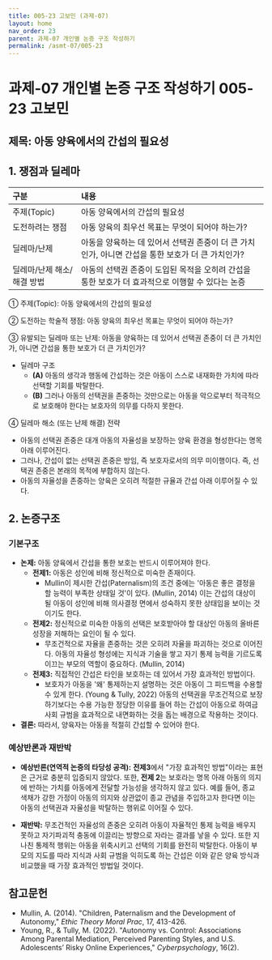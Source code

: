 ```yaml
---
title: 005-23 고보민 (과제-07)
layout: home
nav_order: 23
parent: 과제-07 개인별 논증 구조 작성하기
permalink: /asmt-07/005-23
---
```


# 과제-07 개인별 논증 구조 작성하기 005-23 고보민

## 제목: 아동 양육에서의 간섭의 필요성  

## 1. 쟁점과 딜레마

| 구분 | 내용 |
|:---|:---|
| 주제(Topic) | 아동 양육에서의 간섭의 필요성 |
| 도전하려는 쟁점 | 아동 양육의 최우선 목표는 무엇이 되어야 하는가? |
| 딜레마/난제 | 아동을 양육하는 데 있어서 선택권 존중이 더 큰 가치인가, 아니면 간섭을 통한 보호가 더 큰 가치인가? |
| 딜레마/난제 해소/해결 방법 | 아동의 선택권 존중이 도입된 목적을 오히려 간섭을 통한 보호가 더 효과적으로 이행할 수 있다는 논증 |

① 주제(Topic): 아동 양육에서의 간섭의 필요성

② 도전하는 학술적 쟁점: 아동 양육의 최우선 목표는 무엇이 되어야 하는가?

③ 유발되는 딜레마 또는 난제: 아동을 양육하는 데 있어서 선택권 존중이 더 큰 가치인가, 아니면 간섭을 통한 보호가 더 큰 가치인가?

- 딜레마 구조
  - **(A)** 아동의 생각과 행동에 간섭하는 것은 아동이 스스로 내재화한 가치에 따라 선택할 기회를 박탈한다.
  - **(B)** 그러나 아동의 선택권을 존중하는 것만으로는 아동을 악으로부터 적극적으로 보호해야 한다는 보호자의 의무를 다하지 못한다.

④ 딜레마 해소 (또는 난제 해결) 전략

- 아동의 선택권 존중은 대개 아동의 자율성을 보장하는 양육 환경을 형성한다는 명목 아래 이루어진다.
- 그러나, 간섭이 없는 선택권 존중은 방임, 즉 보호자로서의 의무 미이행이다. 즉, 선택권 존중은 본래의 목적에 부합하지 않는다.
- 아동의 자율성을 존중하는 양육은 오히려 적절한 규율과 간섭 아래 이루어질 수 있다.

## 2. 논증구조

### 기본구조

- **논제:** 아동 양육에서 간섭을 통한 보호는 반드시 이루어져야 한다.
  - **전제1:** 아동은 성인에 비해 정신적으로 미숙한 존재이다.
    - Mullin이 제시한 간섭(Paternalism)의 조건 중에는 '아동은 좋은 결정을 할 능력이 부족한 상태일 것'이 있다. (Mullin, 2014) 이는 간섭의 대상이 될 아동이 성인에 비해 의사결정 면에서 성숙하지 못한 상태임을 보이는 것이기도 한다.
  - **전제2:** 정신적으로 미숙한 아동의 선택은 보호받아야 할 대상인 아동의 올바른 성장을 저해하는 요인이 될 수 있다.
    - 무조건적으로 자율을 존중하는 것은 오히려 자율을 파괴하는 것으로 이어진다. 아동의 자율성 형성에는 지식과 기술을 쌓고 자기 통제 능력을 기르도록 이끄는 부모의 역할이 중요하다. (Mullin, 2014)
  - **전제3:** 직접적인 간섭은 타인을 보호하는 데 있어서 가장 효과적인 방법이다. 
      - 보호자가 아동을 '왜' 통제하는지 설명하는 것은 아동이 그 피드백을 수용할 수 있게 한다. (Young & Tully, 2022) 아동의 선택권을 무조건적으로 보장하기보다는 수용 가능한 정당한 이유를 들어 하는 간섭이 아동으로 하여금 사회 규범을 효과적으로 내면화하는 것을 돕는 배경으로 작용하는 것이다.
- **결론:** 따라서, 양육자는 아동을 적절히 간섭할 수 있어야 한다.  

### 예상반론과 재반박

- **예상반론(연역적 논증의 타당성 공격):** **전제3**에서 "가장 효과적인 방법"이라는 표현은 근거로 충분히 입증되지 않았다. 또한, **전제 2**는 보호라는 명목 아래 아동의 의지에 반하는 가치를 아동에게 전달할 가능성을 생각하지 않고 있다. 예를 들어, 종교 색채가 강한 가정이 아동의 의지와 상관없이 종교 관념을 주입하고자 한다면 이는 아동의 선택권과 자율성을 박탈하는 행위로 이어질 수 있다.

- **재반박:** 무조건적인 자율성의 존중은 오히려 아동이 자율적인 통제 능력을 배우지 못하고 자기파괴적 충동에 이끌리는 방향으로 자라는 결과를 낳을 수 있다. 또한 지나친 통제적 행위는 아동을 위축시키고 선택의 기회를 완전히 박탈한다. 아동이 부모의 지도를 따라 지식과 사회 규범을 익히도록 하는 간섭은 이와 같은 양육 방식과 비교했을 때 가장 효과적인 방법일 것이다.

## 참고문헌

- Mullin, A. (2014). "Children, Paternalism and the Development of Autonomy," *Ethic Theory Moral Prac*, 17, 413-426.
- Young, R., & Tully, M. (2022). "Autonomy vs. Control: Associations Among Parental Mediation, Perceived Parenting Styles, and U.S. Adolescents’ Risky Online Experiences," *Cyberpsychology*, 16(2).